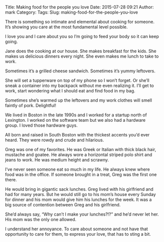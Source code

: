 Title: Making food for the people you love
Date: 2015-07-28 09:21
Author: mark
Category: 
Tags: 
Slug: making-food-for-the-people-you-love


There is something so intimate and elemental about cooking for someone. It’s showing you care at the most fundamental level possible.

I love you and I care about you so I’m going to feed your body so it can keep going.

Jane does the cooking at our house. She makes breakfast for the kids. She makes us delicious dinners every night. She even makes me lunch to take to work.

Sometimes it’s a grilled cheese sandwich. Sometimes it’s yummy leftovers.

She will set a tupperware on top of my phone so I won’t forget. Or she’ll sneak a container into my backpack without me even realizing it. I’ll get to work, start wondering what I should eat and find food in my bag.

Sometimes she’s warmed up the leftovers and my work clothes will smell faintly of pork. Delightful!

We lived in Boston in the late 1990s and I worked for a startup north of Lexington. I worked on the software team but we also had a hardware group. I loved those hardware guys.

All born and raised in South Boston with the thickest accents you’d ever heard. They were rowdy and crude and hilarious.

Greg was one of my favorites. He was Greek or Italian with thick black hair, mustache and goatee. He always wore a horizontal striped polo shirt and jeans to work. He was medium height and scrawny.

I’ve never seen someone eat so much in my life. He always knew where food was in the office. If someone brought in a treat, Greg was the first one there.

He would bring in gigantic sack lunches. Greg lived with his girlfriend and had for many years. But he would still go to his mom’s house every Sunday for dinner and his mom would give him his lunches for the week. It was a big source of contention between Greg and his girlfriend.

She’d always say, “Why can’t I make your lunches?!?” and he’d never let her. His mom was the only one allowed.

I understand her annoyance. To care about someone and not have that opportunity to care for them, to express your love, that has to sting a bit.

